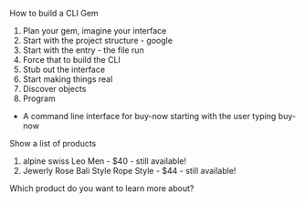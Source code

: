 How to build a CLI Gem

1. Plan your gem, imagine your interface
2. Start with the project structure - google
3. Start with the entry - the file run
4. Force that to build the CLI
5. Stub out the interface
6. Start making things real
7. Discover objects
8. Program


- A command line interface for buy-now starting with the user typing buy-now

Show a list of products

1. alpine swiss Leo Men - $40 - still available!
2. Jewerly Rose Bali Style Rope Style - $44 - still available!

Which product do you want to learn more about?
